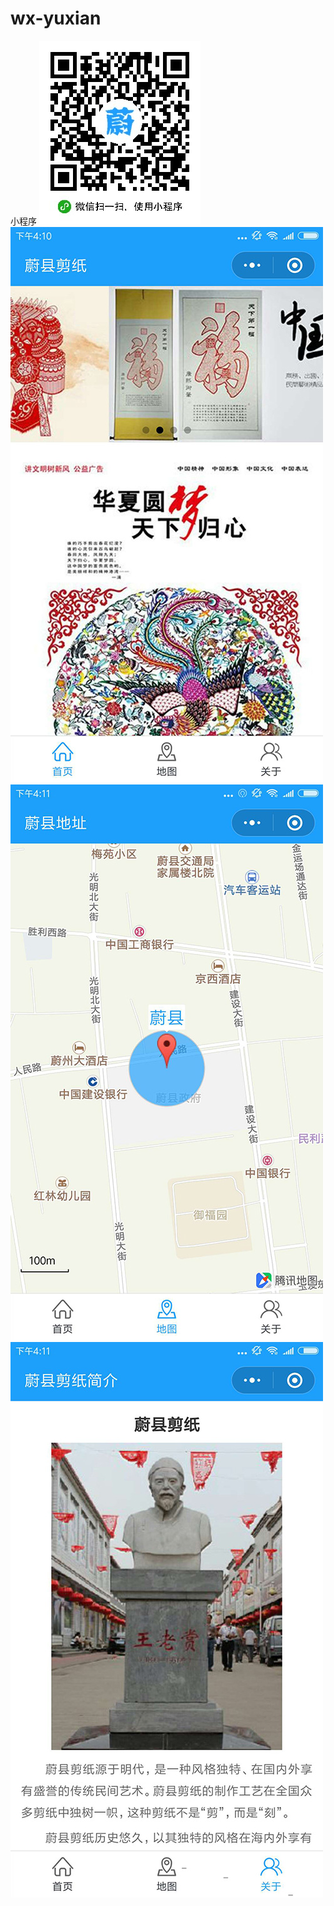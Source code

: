 # wx-yuxian
小程序
![Image text](https://raw.githubusercontent.com/yangnannba/wx-yuxian/master/images/jz.jpg)
![Image text](https://raw.githubusercontent.com/yangnannba/wx-yuxian/master/images/yu1.jpg)
![Image text](https://raw.githubusercontent.com/yangnannba/wx-yuxian/master/images/yu2.jpg)
![Image text](https://raw.githubusercontent.com/yangnannba/wx-yuxian/master/images/yu3.jpg)
